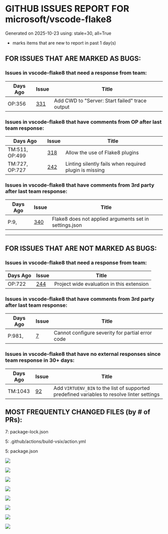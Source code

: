 
# GITHUB ISSUES REPORT FOR microsoft/vscode-flake8


Generated on 2025-10-23 using: stale=30, all=True


* marks items that are new to report in past 1 day(s)


## FOR ISSUES THAT ARE MARKED AS BUGS:


### Issues in vscode-flake8 that need a response from team:

| Days Ago | Issue | Title |
| --- | --- | --- |
 |  OP:356  |[331](https://github.com/microsoft/vscode-flake8/issues/331 "Add CWD to &quot;Server: Start failed&quot; trace output") | Add CWD to "Server: Start failed" trace output |

### Issues in vscode-flake8 that have comments from OP after last team response:

| Days Ago | Issue | Title |
| --- | --- | --- |
 |  TM:511, OP:499  |[318](https://github.com/microsoft/vscode-flake8/issues/318 "Allow the use of Flake8 plugins") | Allow the use of Flake8 plugins |
 |  TM:727, OP:727  |[242](https://github.com/microsoft/vscode-flake8/issues/242 "Linting silently fails when required plugin is missing") | Linting silently fails when required plugin is missing |

### Issues in vscode-flake8 that have comments from 3rd party after last team response:

| Days Ago | Issue | Title |
| --- | --- | --- |
 |  P:9,  |[340](https://github.com/microsoft/vscode-flake8/issues/340 "Flake8 does not applied arguments set in settings.json") | Flake8 does not applied arguments set in settings.json |

---

## FOR ISSUES THAT ARE NOT MARKED AS BUGS:


### Issues in vscode-flake8 that need a response from team:

| Days Ago | Issue | Title |
| --- | --- | --- |
 |  OP:722  |[244](https://github.com/microsoft/vscode-flake8/issues/244 "Project wide evaluation in this extension") | Project wide evaluation in this extension |

### Issues in vscode-flake8 that have comments from 3rd party after last team response:

| Days Ago | Issue | Title |
| --- | --- | --- |
 |  P:981,  |[7](https://github.com/microsoft/vscode-flake8/issues/7 "Cannot configure severity for partial error code") | Cannot configure severity for partial error code |

### Issues in vscode-flake8 that have no external responses since team response in 30+ days:

| Days Ago | Issue | Title |
| --- | --- | --- |
 |  TM:1043  |[92](https://github.com/microsoft/vscode-flake8/issues/92 "Add `VIRTUENV_BIN` to the list of supported predefined variables to resolve linter settings") | Add `VIRTUENV_BIN` to the list of supported predefined variables to resolve linter settings |





## MOST FREQUENTLY CHANGED FILES (by # of PRs):

  7: package-lock.json


  5: .github/actions/build-vsix/action.yml


  5: package.json


![](bugcount.png)

![](time_to_merge_prs.png)

![](time_to_close_issues.png)

![](time_to_first_response.png)

![](label_frequencies.png)

![](files_changed_per_pr.png)

![](lines_changed_per_pr.png)

![](termcloud.png)